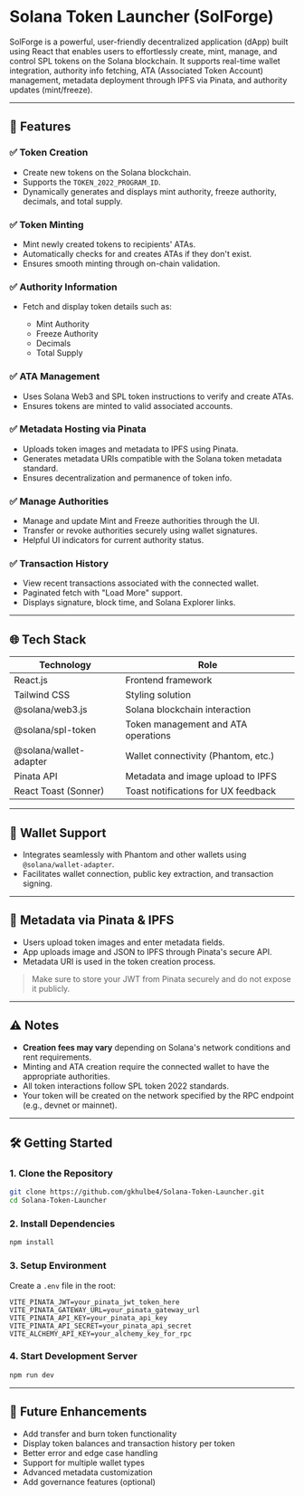 # Solana Token Launcher (SolForge)

SolForge is a powerful, user-friendly decentralized application (dApp) built using React that enables users to effortlessly create, mint, manage, and control SPL tokens on the Solana blockchain. It supports real-time wallet integration, authority info fetching, ATA (Associated Token Account) management, metadata deployment through IPFS via Pinata, and authority updates (mint/freeze).

---

## 🚀 Features

### ✅ Token Creation

- Create new tokens on the Solana blockchain.
- Supports the `TOKEN_2022_PROGRAM_ID`.
- Dynamically generates and displays mint authority, freeze authority, decimals, and total supply.

### ✅ Token Minting

- Mint newly created tokens to recipients' ATAs.
- Automatically checks for and creates ATAs if they don't exist.
- Ensures smooth minting through on-chain validation.

### ✅ Authority Information

- Fetch and display token details such as:

  - Mint Authority
  - Freeze Authority
  - Decimals
  - Total Supply

### ✅ ATA Management

- Uses Solana Web3 and SPL token instructions to verify and create ATAs.
- Ensures tokens are minted to valid associated accounts.

### ✅ Metadata Hosting via Pinata

- Uploads token images and metadata to IPFS using Pinata.
- Generates metadata URIs compatible with the Solana token metadata standard.
- Ensures decentralization and permanence of token info.

### ✅ Manage Authorities

- Manage and update Mint and Freeze authorities through the UI.
- Transfer or revoke authorities securely using wallet signatures.
- Helpful UI indicators for current authority status.

### ✅ Transaction History

- View recent transactions associated with the connected wallet.
- Paginated fetch with "Load More" support.
- Displays signature, block time, and Solana Explorer links.

---

## 🌐 Tech Stack

| Technology             | Role                                |
| ---------------------- | ----------------------------------- |
| React.js               | Frontend framework                  |
| Tailwind CSS           | Styling solution                    |
| @solana/web3.js        | Solana blockchain interaction       |
| @solana/spl-token      | Token management and ATA operations |
| @solana/wallet-adapter | Wallet connectivity (Phantom, etc.) |
| Pinata API             | Metadata and image upload to IPFS   |
| React Toast (Sonner)   | Toast notifications for UX feedback |

---

## 🔑 Wallet Support

- Integrates seamlessly with Phantom and other wallets using `@solana/wallet-adapter`.
- Facilitates wallet connection, public key extraction, and transaction signing.

---

## 📎 Metadata via Pinata & IPFS

- Users upload token images and enter metadata fields.
- App uploads image and JSON to IPFS through Pinata's secure API.
- Metadata URI is used in the token creation process.

> Make sure to store your JWT from Pinata securely and do not expose it publicly.

---

## ⚠️ Notes

- **Creation fees may vary** depending on Solana's network conditions and rent requirements.
- Minting and ATA creation require the connected wallet to have the appropriate authorities.
- All token interactions follow SPL token 2022 standards.
- Your token will be created on the network specified by the RPC endpoint (e.g., devnet or mainnet).

---

## 🛠️ Getting Started

### 1. Clone the Repository

```bash
git clone https://github.com/gkhulbe4/Solana-Token-Launcher.git
cd Solana-Token-Launcher
```

### 2. Install Dependencies

```bash
npm install
```

### 3. Setup Environment

Create a `.env` file in the root:

```env
VITE_PINATA_JWT=your_pinata_jwt_token_here
VITE_PINATA_GATEWAY_URL=your_pinata_gateway_url
VITE_PINATA_API_KEY=your_pinata_api_key
VITE_PINATA_API_SECRET=your_pinata_api_secret
VITE_ALCHEMY_API_KEY=your_alchemy_key_for_rpc
```

### 4. Start Development Server

```bash
npm run dev
```

---

## 🌟 Future Enhancements

- Add transfer and burn token functionality
- Display token balances and transaction history per token
- Better error and edge case handling
- Support for multiple wallet types
- Advanced metadata customization
- Add governance features (optional)
